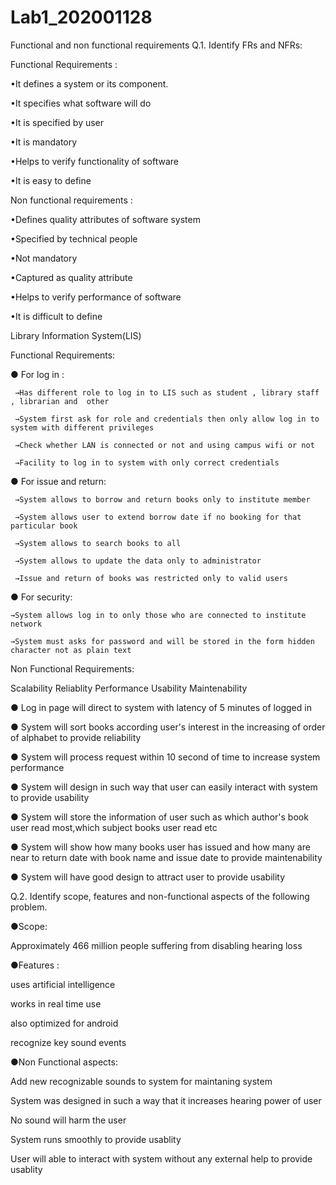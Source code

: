 # Lab1_202001128
Functional and non functional requirements
Q.1. Identify FRs and NFRs:

Functional Requirements :

•It defines a system or its component.

•It specifies what software will do

•It is specified by user

•It is mandatory

•Helps to verify functionality of software

•It is easy to define

Non functional requirements :

•Defines quality attributes of software system

•Specified by technical people

•Not mandatory

•Captured as quality attribute

•Helps to verify performance of software

•It is difficult to define


Library Information System(LIS)

Functional Requirements:

  ● For log in :
  
     →Has different role to log in to LIS such as student , library staff , librarian and  other
     
     →System first ask for role and credentials then only allow log in to system with different privileges 
     
     →Check whether LAN is connected or not and using campus wifi or not
     
     →Facility to log in to system with only correct credentials
     
  ● For issue and return:
  
     →System allows to borrow and return books only to institute member
     
     →System allows user to extend borrow date if no booking for that particular book
     
     →System allows to search books to all 
     
     →System allows to update the data only to administrator
     
     →Issue and return of books was restricted only to valid users 
     
  ● For security:
  
    →System allows log in to only those who are connected to institute network
    
    →System must asks for password and will be stored in the form hidden character not as plain text
    

Non Functional Requirements:

  Scalability
  Reliablity
  Performance
  Usability
  Maintenability
  
 ● Log in page will direct to system with latency of 5 minutes of logged in
 
 ● System will sort books according user's interest in the increasing of order of alphabet to provide reliability
 
 ● System will process request within 10 second of time to increase system performance
 
 ● System will design in such way that user can easily interact with system to provide usability
 
 ● System will store the information of user such as which author's book user read most,which subject books user read etc
 
 ● System will show how many books user has issued and how many are near to return date with book name and issue date to provide maintenability
 
 ● System will have good design to attract user to provide usability
 
 
Q.2. Identify scope, features and non-functional aspects of the following problem.

  ●Scope:
  
  Approximately 466 million people suffering from disabling hearing loss 
  
  ●Features :
  
  uses artificial intelligence
  
  works in real time use
  
  also optimized for android
  
  recognize key sound events
  
  ●Non Functional aspects:
  
  Add new recognizable sounds to system for maintaning system
  
  System was designed in such a way that it increases hearing power of user
  
  No sound will harm the user
  
  System runs smoothly to provide usablity
  
  User will able to interact with system without any external help to provide usablity
  
  
  
